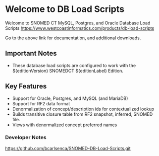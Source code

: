 # Welcome to DB Load Scripts
Welcome to SNOMED CT MySQL, Postgres, and Oracle Database Load Scripts
https://www.westcoastinformatics.com/products/db-load-scripts

Go to the above link for documentation, and additional downloads.

## Important Notes
* These database load scripts are configured to work with the ${editionVersion}
  SNOMEDCT ${editionLabel} Edition.

## Key Features

* Support for Oracle, Postgres, and MySQL (and MariaDB)
* Support for RF2 data format
* Denormalization of concept/description ids for contextualized lookup
* Builds transitive closure table from RF2 snapshot, inferred, SNOMED file.
* Views with denormalized concept preferred names

### Developer Notes
https://github.com/bcarlsenca/SNOMED-DB-Load-Scripts.git
